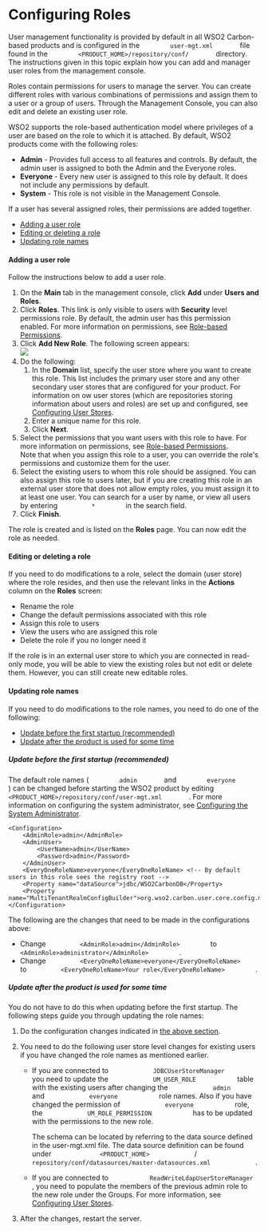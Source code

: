 # Configuring Roles

User management functionality is provided by default in all WSO2
Carbon-based products and is configured in the
`         user-mgt.xml        ` file found in the
`         <PRODUCT_HOME>/repository/conf/        ` directory. The
instructions given in this topic explain how you can add and manager
user roles from the management console.

Roles contain permissions for users to manage the server. You can create
different roles with various combinations of permissions and assign them
to a user or a group of users. Through the Management Console, you can
also edit and delete an existing user role.

WSO2 supports the role-based authentication model where privileges of a
user are based on the role to which it is attached. By default, WSO2
products come with the following roles:

-   **Admin** - Provides full access to all features and controls. By
    default, the admin user is assigned to both the Admin and the
    Everyone roles.
-   **Everyone** - Every new user is assigned to this role by default.
    It does not include any permissions by default.
-   **System** - This role is not visible in the Management Console.

If a user has several assigned roles, their permissions are added
together.

-   [Adding a user role](#ConfiguringRoles-Addingauserrole)
-   [Editing or deleting a
    role](#ConfiguringRoles-Editingordeletingarole)
-   [Updating role names](#ConfiguringRoles-Updatingrolenames)

#### Adding a user role

Follow the instructions below to add a user role.

1.  On the **Main** tab in the management console, click **Add** under
    **Users and Roles**.
2.  Click **Roles**. This link is only visible to users with
    **Security** level permissions role. By default, the admin user has
    this permission enabled. For more information on permissions, see
    [Role-based Permissions](Role-based_Permissions).
3.  Click **Add New Role**. The following screen appears:  
    ![](../assets/img/53125497/53287369.png)
4.  Do the following:  
    1.  In the **Domain** list, specify the user store where you want to
        create this role. This list includes the primary user store and
        any other secondary user stores that are configured for your
        product. For information on ow user stores (which are
        repositories storing information about users and roles) are set
        up and configured, see [Configuring User
        Stores](../../learn/configuring-user-stores).
    2.  Enter a unique name for this role.
    3.  Click **Next**.
5.  Select the permissions that you want users with this role to
    have. For more information on permissions, see [Role-based
    Permissions](Role-based_Permissions).  
    Note that when you assign this role to a user, you can override the
    role's permissions and customize them for the user.
6.  Select the existing users to whom this role should be assigned. You
    can also assign this role to users later, but if you are creating
    this role in an external user store that does not allow empty roles,
    you must assign it to at least one user. You can search for a user
    by name, or view all users by entering `          *         ` in the
    search field.
7.  Click **Finish**.

The role is created and is listed on the **Roles** page. You can now
edit the role as needed.

#### Editing or deleting a role

If you need to do modifications to a role, select the domain (user
store) where the role resides, and then use the relevant links in the
**Actions** column on the **Roles** screen:

-   Rename the role
-   Change the default permissions associated with this role
-   Assign this role to users
-   View the users who are assigned this role
-   Delete the role if you no longer need it

If the role is in an external user store to which you are connected in
read-only mode, you will be able to view the existing roles but not edit
or delete them. However, you can still create new editable roles.

#### Updating role names

If you need to do modifications to the role names, you need to do one of
the following:

-   [Update before the first startup
    (recommended)](#ConfiguringRoles-UpdateRole1Updatebeforethefirststartup(recommended))
-   [Update after the product is used for some
    time](#ConfiguringRoles-Updateaftertheproductisusedforsometime)

##### Update before the first startup (recommended)

The default role names ( `         admin        ` and
`         everyone        ` ) can be changed before starting the WSO2
product by editing
`         <PRODUCT_HOME>/repository/conf/user-mgt.xml        ` . For
more information on configuring the system administrator, see
[Configuring the System
Administrator](../../learn/configuring-the-system-administrator).

``` html/xml
<Configuration> 
    <AdminRole>admin</AdminRole> 
    <AdminUser> 
        <UserName>admin</UserName> 
        <Password>admin</Password> 
    </AdminUser> 
    <EveryOneRoleName>everyone</EveryOneRoleName> <!-- By default users in this role sees the registry root --> 
    <Property name="dataSource">jdbc/WSO2CarbonDB</Property> 
    <Property name="MultiTenantRealmConfigBuilder">org.wso2.carbon.user.core.config.multitenancy.SimpleRealmConfigBuilder</Property> 
</Configuration>
```

The following are the changes that need to be made in the configurations
above:

-   Change `          <AdminRole>admin</AdminRole>         ` to
    `          <AdminRole>administrator</AdminRole>         ` .
-   Change
    `          <EveryOneRoleName>everyone</EveryOneRoleName>         `
    to
    `          <EveryOneRoleName>Your role</EveryOneRoleName>         `
    .

##### Update after the product is used for some time

You do not have to do this when updating before the first startup. The
following steps guide you through updating the role names:

1.  Do the configuration changes indicated in [the above
    section](#ConfiguringRoles-UpdateRole1).
2.  You need to do the following user store level changes for existing
    users if you have changed the role names as mentioned earlier.  
    -   If you are connected to
        `             JDBCUserStoreManager            ` you need to
        update the `             UM_USER_ROLE            ` table with
        the existing users after changing the
        `             admin            ` and
        `             everyone            ` role names. Also if you have
        changed the permission of `             everyone            `
        role, the `             UM_ROLE_PERMISSION            ` has to
        be updated with the permissions to the new role.

        The schema can be located by referring to the data source
        defined in the user-mgt.xml file. The data source definition can
        be found under `              <PRODUCT_HOME>             ` /
        `              repository/conf/datasources/master-datasources.xml             `
        .

    -   If you are connected to
        `            ReadWriteLdapUserStoreManager           `, you
        need to populate the members of the previous admin role to the
        new role under the Groups. For more information, see
        [Configuring User Stores](../../learn/configuring-user-stores).

3.  After the changes, restart the server.
